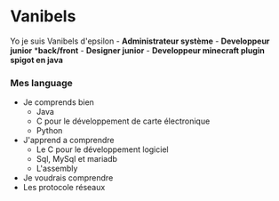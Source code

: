 
# Vanibels
Yo je suis Vanibels d'epsilon
    - **Administrateur système**
    - **Developpeur junior** ***back/front**
    - **Designer junior**
    - **Developpeur minecraft plugin spigot en java**

### Mes language
- Je comprends bien
  - Java
  - C pour le développement de carte électronique
  - Python
 - J'apprend a comprendre
   - Le C pour le développement logiciel
   - Sql, MySql et mariadb
   - L'assembly
 -  Je voudrais comprendre
   - Les protocole réseaux
